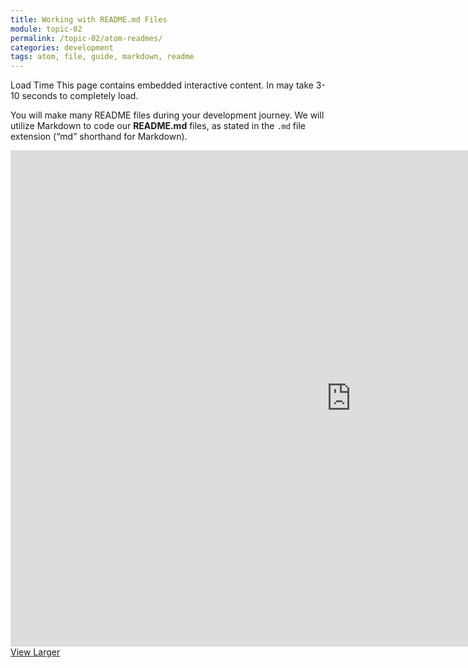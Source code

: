 ```yaml
---
title: Working with README.md Files
module: topic-02
permalink: /topic-02/atom-readmes/
categories: development
tags: atom, file, guide, markdown, readme
---
```


<div class="divider-heading"></div>


<span class="label label-warning">Load Time</span> This page contains embedded interactive content. In may take 3-10 seconds to completely load.

You will make many README files during your development journey. We will utilize Markdown to code our **README.md** files, as stated in the `.md` file extension (“md” shorthand for Markdown).

<iframe src="https://h5p.org/h5p/embed/418973" width="1090" height="794" frameborder="0" allowfullscreen="allowfullscreen"></iframe>
<a href="https://h5p.org/node/418973" class="btn btn-default btn-xs" target="_blank">View Larger</a>
